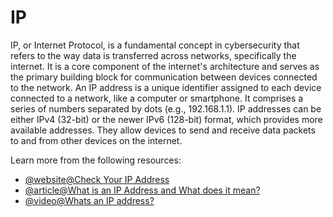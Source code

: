 # IP

IP, or Internet Protocol, is a fundamental concept in cybersecurity that refers to the way data is transferred across networks, specifically the internet. It is a core component of the internet's architecture and serves as the primary building block for communication between devices connected to the network. An IP address is a unique identifier assigned to each device connected to a network, like a computer or smartphone. It comprises a series of numbers separated by dots (e.g., 192.168.1.1). IP addresses can be either IPv4 (32-bit) or the newer IPv6 (128-bit) format, which provides more available addresses. They allow devices to send and receive data packets to and from other devices on the internet.

Learn more from the following resources:

- [@website@Check Your IP Address](https://ipleak.net)
- [@article@What is an IP Address and What does it mean?](https://www.kaspersky.com/resource-center/definitions/what-is-an-ip-address)
- [@video@Whats an IP address?](https://www.youtube.com/watch?v=6is6Gulh7qE)
